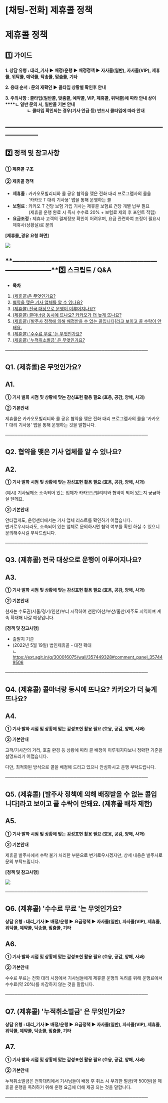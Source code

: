 # [채팅-전화] 제휴콜 정책

**제휴콜 정책**
==========

**1️⃣ 가이드**
-----------

**1. 상담 유형 : **대리\_기사 ▶ 배정/운행 ▶ 배정정책 ▶ 자사콜(일반), 자사콜(VIP), 제휴콜, 위탁콜, 예약콜, 탁송콜, 맞춤콜, 기타****

**2. 응대 순서 : 문의 재확인 ▶ 콜타입 상황별 확인후 안내**

**3. 주의사항 : 콜타입(일반콜, 맞춤콜, 예약콜, VIP, 제휴콜, 위탁콜)에 따라 안내 상이****ㄴ 일반 문의 시, 일반콜 기본 안내  
                     ㄴ** **콜타입 확인되는 경우(기사 언급 등) 반드시 콜타입에 따라 안내**

**―****―****―****―****―****―****―****―****―****―****―****―****―****―****―****―****―****―****―****―****―****―****―****―****―****―****―****―****―**
-------------------------------------------------------------------------------------------------------------------------------------------------

**2️⃣ 정책 및 참고사항**
-----------------

#### **① 제휴콜 구조**

#### 

#### **② 제휴콜 정책**

* **제휴콜** : 카카오모빌리티와 콜 공유 협약을 맺은 전화 대리 프로그램사의 콜을   
               '카카오 T 대리 기사용' 앱을 통해 운행하는 콜
* **보험료** : 카카오 T 건당 보험 가입 기사는 제휴콜 보험료 건당 개별 납부 필요  
               (제휴콜 운행 완료 시 즉시 수수료 20% + 보험료 제외 후 포인트 적립)
* **요금조정 :** 제휴사 고객의 결제정보 확인이 어려우며, 요금 관련하여 조정이 필요시 제휴사(상황실)로 문의

**[제휴콜\_경유 요청 화면]**

![](https://kakaomobilitysupport.zendesk.com/hc/article_attachments/32287128804121)

**―****―****―****―****―****―****―****―****―****―****―****―****―****―****―****―****―****―****―****―****―****―****―****―****―****―****―****―****―****3️⃣ 스크립트 / Q&A**
-------------------------------------------------------------------------------------------------------------------------------------------------------------------

* **목차**

1. [(제휴콜)은 무엇인가요?](#h_01HT1YMEM8GQXPBN6KB7Y0HQM1)
2. [협약을 맺은 기사 업체를 알 수 있나요?](#01HV7T1MXRK1XT74DHG5PH71D6)
3. [(제휴콜) 전국 대상으로 운행이 이루어지나요?](#01HT1YRGEB0ZW5DYMMMCANDY34)
4. [(제휴콜) 콜마너랑 동시에 뜨나요? 카카오가 더 늦게 뜨나요?](#01HV7T1M40BAK9NN9WFQS68D1J)
5. [(제휴콜) [발주사 정책에 의해 배정받을 수 없는 콜입니다]라고 보이고 콜 수락이 안돼요.](#01HV7T54X433Q2QB1GGZ8XSH54)
6. [(제휴콜) '수수료 무료 '는 무엇인가요?](#01HV88RKT0BM3AC2AWMNMMNYC7)
7. [(제휴콜) '누적취소벌금' 은 무엇인가요?](#01HV890GEZJ8RMR649FSN164B3)

──────────────────────────────────────────────

**Q1. (제휴콜)은 무엇인가요?**
---------------------

**A1.**
-------

****① 기사 발화 시점 및 상황에 맞는 감성표현 활용 필요 (호응, 공감, 양해, 사과)****

**② 기본안내**

제휴콜은 카카오모빌리티와 콜 공유 협약을 맺은 전화 대리 프로그램사의 콜을 '카카오 T 대리 기사용' 앱을 통해 운행하는 것을 말합니다.

──────────────────────────────────────────────

**Q2. 협약을 맺은 기사 업체를 알 수 있나요?**
------------------------------

**A2.**
-------

****① 기사 발화 시점 및 상황에 맞는 감성표현 활용 필요 (호응, 공감, 양해, 사과)****

(예시) 기사님께소 소속되어 있는 업체가 카카오모빌리티와 협약이 되어 있는지 궁금하실 텐데요.

**② 기본안내**

안타깝게도, 운영센터에서는 기사 업체 리스트를 확인하기 어렵습니다.  
번거로우시더라도, 소속되어 있는 업체로 문의하시면 협약 여부를 확인 하실 수 있으니 문의해주시길 부탁드립니다.

──────────────────────────────────────────────

**Q3.** **(제휴콜) 전국 대상으로 운행이 이루어지나요?**
-------------------------------------

**A3.**
-------

****① 기사 발화 시점 및 상황에 맞는 감성표현 활용 필요 (호응, 공감, 양해, 사과)****

**② 기본안내**

현재는 수도권(서울/경기/인천)부터 시작하여 천안/아산/부산/울산/제주도 지역이며 계속 확대해 나갈 예정입니다.

**[정책 및 참고사항]**

* 출발지 기준
* (2022년 5월 19일) 법인제휴콜 - 대전 확대  
  ㄴ<https://ext.agit.in/g/300016075/wall/357449328#comment_panel_357449506>

──────────────────────────────────────────────

**Q4. (제휴콜) 콜마너랑 동시에 뜨나요? 카카오가 더 늦게 뜨나요?**
------------------------------------------

**A4.**
-------

****① 기사 발화 시점 및 상황에 맞는 감성표현 활용 필요 (호응, 공감, 양해, 사과)****

**② 기본안내**

고객/기사간의 거리, 호출 환경 등 상황에 따라 콜 배정이 이루워지다보니 정확한 기준을 설명드리기 어렵습니다.

다만, 최적화된 방식으로 콜을 배정해 드리고 있으니 안심하시고 운행 부탁드립니다.

──────────────────────────────────────────────

**Q5. (제휴콜) [발주사 정책에 의해 배정받을 수 없는 콜입니다]라고 보이고 콜 수락이 안돼요. (제휴콜 배차 제한)**
----------------------------------------------------------------------

**A5.**
-------

****① 기사 발화 시점 및 상황에 맞는 감성표현 활용 필요 (호응, 공감, 양해, 사과)****

**② 기본안내**

제휴콜 발주사에서 수락 불가 처리한 부분으로 번거로우시겠지만, 상세 내용은 발주사로 문의 부탁드립니다.

**[정책 및 참고사항]**

![](https://kakaomobilitysupport.zendesk.com/hc/article_attachments/32287128811161)

──────────────────────────────────────────────

**Q6. (제휴콜) '수수료 무료 '는 무엇인가요?**
-------------------------------

**상담 유형 : **대리\_기사 ▶ 배정/운행 ▶ 요금정책 ▶ 자사콜(일반), 자사콜(VIP), 제휴콜, 위탁콜, 예약콜, 탁송콜, 맞춤콜, 기타****

**A6.**
-------

****① 기사 발화 시점 및 상황에 맞는 감성표현 활용 필요 (호응, 공감, 양해, 사과)****

**② 기본안내**

수수료 무료는 전화 대리 시장에서 기사님들에게 제휴콜 운행의 독려를 위해 운행료에서 수수료(약 20%)를 차감하지 않는 것을 말합니다.

──────────────────────────────────────────────

**Q7. (제휴콜) '누적취소벌금' 은 무엇인가요?**
-------------------------------

**상담 유형 : **대리\_기사 ▶ 배정/운행 ▶ 요금정책 ▶ 자사콜(일반), 자사콜(VIP), 제휴콜, 위탁콜, 예약콜, 탁송콜, 맞춤콜, 기타****

**A7.**
-------

****① 기사 발화 시점 및 상황에 맞는 감성표현 활용 필요 (호응, 공감, 양해, 사과)****

**② 기본안내**

누적취소벌금은 전화대리에서 기사님들이 배정 후 취소 시 부과한 벌금(약 500원)을 제휴콜 운행을 독려하기 위해 운행 요금에 더해 제공 되는 것을 말합니다.

──────────────────────────────────────────────